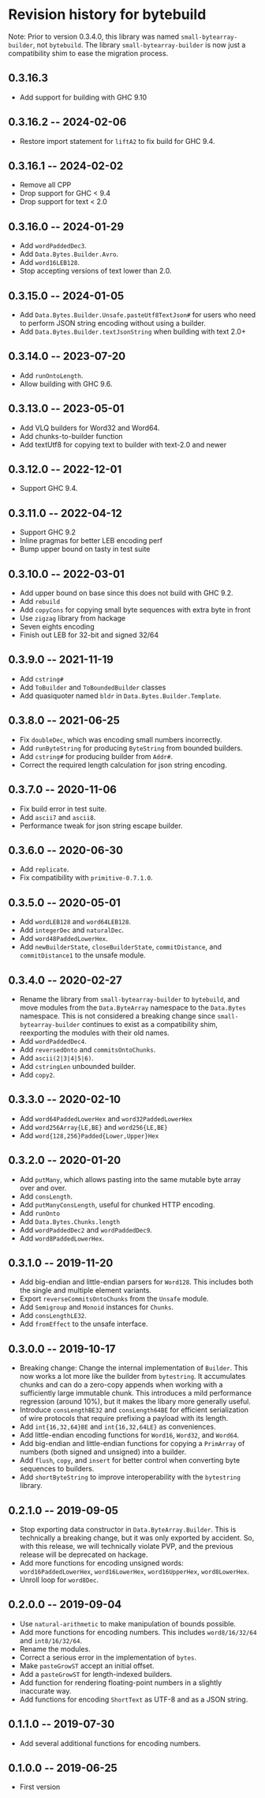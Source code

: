 # Revision history for bytebuild

Note: Prior to version 0.3.4.0, this library was named
`small-bytearray-builder`, not `bytebuild`. The library
`small-bytearray-builder` is now just a compatibility shim
to ease the migration process.

## 0.3.16.3

* Add support for building with GHC 9.10

## 0.3.16.2 -- 2024-02-06

* Restore import statement for `liftA2` to fix build for GHC 9.4.

## 0.3.16.1 -- 2024-02-02

* Remove all CPP
* Drop support for GHC < 9.4
* Drop support for text < 2.0

## 0.3.16.0 -- 2024-01-29

* Add `wordPaddedDec3`.
* Add `Data.Bytes.Builder.Avro`.
* Add `word16LEB128`.
* Stop accepting versions of text lower than 2.0.

## 0.3.15.0 -- 2024-01-05

* Add `Data.Bytes.Builder.Unsafe.pasteUtf8TextJson#` for users who need
  to perform JSON string encoding without using a builder.
* Add `Data.Bytes.Builder.textJsonString` when building with text 2.0+

## 0.3.14.0 -- 2023-07-20

* Add `runOntoLength`.
* Allow building with GHC 9.6.

## 0.3.13.0 -- 2023-05-01

* Add VLQ builders for Word32 and Word64.
* Add chunks-to-builder function
* Add textUtf8 for copying text to builder with text-2.0 and newer

## 0.3.12.0 -- 2022-12-01

* Support GHC 9.4.

## 0.3.11.0 -- 2022-04-12

* Support GHC 9.2
* Inline pragmas for better LEB encoding perf
* Bump upper bound on tasty in test suite

## 0.3.10.0 -- 2022-03-01

* Add upper bound on base since this does not build with GHC 9.2.
* Add `rebuild`
* Add `copyCons` for copying small byte sequences with extra byte in front
* Use `zigzag` library from hackage
* Seven eights encoding
* Finish out LEB for 32-bit and signed 32/64

## 0.3.9.0 -- 2021-11-19

* Add `cstring#`
* Add `ToBuilder` and `ToBoundedBuilder` classes
* Add quasiquoter named `bldr` in `Data.Bytes.Builder.Template`.

## 0.3.8.0 -- 2021-06-25

* Fix `doubleDec`, which was encoding small numbers incorrectly.
* Add `runByteString` for producing `ByteString` from bounded builders.
* Add `cstring#` for producing builder from `Addr#`.
* Correct the required length calculation for json string encoding.

## 0.3.7.0 -- 2020-11-06

* Fix build error in test suite.
* Add `ascii7` and `ascii8`.
* Performance tweak for json string escape builder.

## 0.3.6.0 -- 2020-06-30

* Add `replicate`.
* Fix compatibility with `primitive-0.7.1.0`.

## 0.3.5.0 -- 2020-05-01

* Add `wordLEB128` and `word64LEB128`.
* Add `integerDec` and `naturalDec`.
* Add `word48PaddedLowerHex`.
* Add `newBuilderState`, `closeBuilderState`, `commitDistance`, and
  `commitDistance1` to the unsafe module.

## 0.3.4.0 -- 2020-02-27

* Rename the library from `small-bytearray-builder` to `bytebuild`, and
  move modules from the `Data.ByteArray` namespace to the `Data.Bytes`
  namespace. This is not considered a breaking change since
  `small-bytearray-builder` continues to exist as a compatibility shim,
  reexporting the modules with their old names.
* Add `wordPaddedDec4`.
* Add `reversedOnto` and `commitsOntoChunks`.
* Add `ascii(2|3|4|5|6)`.
* Add `cstringLen` unbounded builder.
* Add `copy2`.

## 0.3.3.0 -- 2020-02-10

* Add `word64PaddedLowerHex` and `word32PaddedLowerHex`
* Add `word256Array{LE,BE}` and `word256{LE,BE}`
* Add `word{128,256}Padded{Lower,Upper}Hex`

## 0.3.2.0 -- 2020-01-20

* Add `putMany`, which allows pasting into the same mutable byte
  array over and over.
* Add `consLength`.
* Add `putManyConsLength`, useful for chunked HTTP encoding.
* Add `runOnto`
* Add `Data.Bytes.Chunks.length`
* Add `wordPaddedDec2` and `wordPaddedDec9`.
* Add `word8PaddedLowerHex`.

## 0.3.1.0 -- 2019-11-20

* Add big-endian and little-endian parsers for `Word128`. This includes
  both the single and multiple element variants.
* Export `reverseCommitsOntoChunks` from the `Unsafe` module.
* Add `Semigroup` and `Monoid` instances for `Chunks`.
* Add `consLengthLE32`.
* Add `fromEffect` to the unsafe interface.

## 0.3.0.0 -- 2019-10-17

* Breaking change: Change the internal implementation of `Builder`. This
  now works a lot more like the builder from `bytestring`. It accumulates
  chunks and can do a zero-copy appends when working with a sufficiently
  large immutable chunk. This introduces a mild performance regression
  (around 10%), but it makes the libary more generally useful.
* Introduce `consLengthBE32` and `consLength64BE` for efficient serialization
  of wire protocols that require prefixing a payload with its length.
* Add `int{16,32,64}BE` and `int{16,32,64LE}` as conveniences.
* Add little-endian encoding functions for `Word16`, `Word32`, and `Word64`.
* Add big-endian and little-endian functions for copying a
  `PrimArray` of numbers (both signed and unsigned) into a builder.
* Add `flush`, `copy`, and `insert` for better control when
  converting byte sequences to builders.
* Add `shortByteString` to improve interoperability with the
  `bytestring` library.

## 0.2.1.0 -- 2019-09-05

* Stop exporting data constructor in `Data.ByteArray.Builder`.
  This is technically a breaking change, but it was only
  exported by accident. So, with this release, we will technically
  violate PVP, and the previous release will be deprecated on hackage.
* Add more functions for encoding unsigned words: `word16PaddedLowerHex`,
  `word16LowerHex`, `word16UpperHex`, `word8LowerHex`.
* Unroll loop for `word8Dec`.

## 0.2.0.0 -- 2019-09-04

* Use `natural-arithmetic` to make manipulation of bounds possible.
* Add more functions for encoding numbers. This includes
  `word8/16/32/64` and `int8/16/32/64`.
* Rename the modules.
* Correct a serious error in the implementation of `bytes`.
* Make `pasteGrowST` accept an initial offset.
* Add a `pasteGrowST` for length-indexed builders.
* Add function for rendering floating-point numbers in a slightly
  inaccurate way.
* Add functions for encoding `ShortText` as UTF-8 and as a JSON string.

## 0.1.1.0 -- 2019-07-30

* Add several additional functions for encoding numbers.

## 0.1.0.0 -- 2019-06-25

* First version
